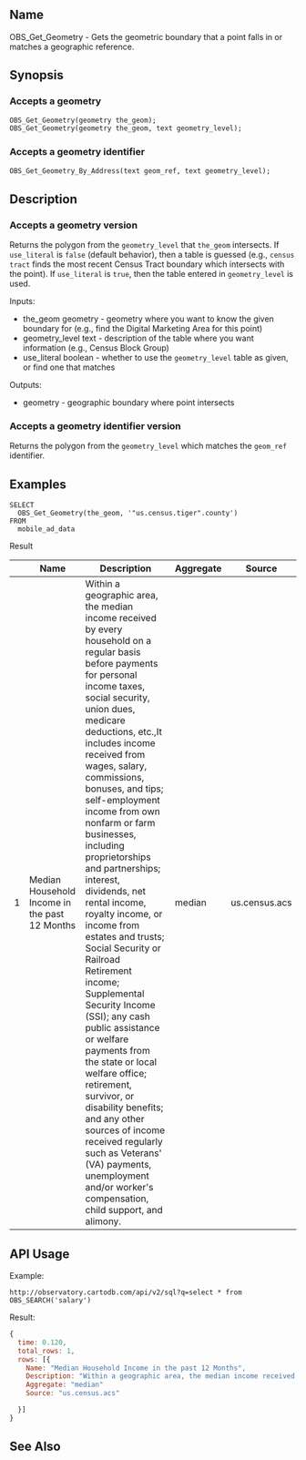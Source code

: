 ## Name

OBS_Get_Geometry - Gets the geometric boundary that a point falls in or matches a geographic reference.

## Synopsis

### Accepts a geometry

```sql
OBS_Get_Geometry(geometry the_geom);
OBS_Get_Geometry(geometry the_geom, text geometry_level);
```

### Accepts a geometry identifier

```sql
OBS_Get_Geometry_By_Address(text geom_ref, text geometry_level);
```


## Description

### Accepts a geometry version

Returns the polygon from the `geometry_level` that `the_geom` intersects. If `use_literal` is `false` (default behavior), then a table is guessed (e.g., `census tract` finds the most recent Census Tract boundary which intersects with the point). If `use_literal` is `true`, then the table entered in `geometry_level` is used.

Inputs:

- the_geom geometry - geometry where you want to know the given boundary for (e.g., find the Digital Marketing Area for this point)
- geometry_level text - description of the table where you want information (e.g., Census Block Group)
- use_literal boolean - whether to use the `geometry_level` table as given, or find one that matches

Outputs:

- geometry - geographic boundary where point intersects

### Accepts a geometry identifier version

Returns the polygon from the `geometry_level` which matches the `geom_ref` identifier.

## Examples

```postgresql
SELECT
  OBS_Get_Geometry(the_geom, '"us.census.tiger".county')
FROM
  mobile_ad_data
```

Result

|   | Name                                          | Description                                                                                                                                                                                                                                                                                                                                                                                                                                                                                                                                                                                                                                                                                                                                                                                                                                                        | Aggregate | Source        |
|---|-----------------------------------------------|--------------------------------------------------------------------------------------------------------------------------------------------------------------------------------------------------------------------------------------------------------------------------------------------------------------------------------------------------------------------------------------------------------------------------------------------------------------------------------------------------------------------------------------------------------------------------------------------------------------------------------------------------------------------------------------------------------------------------------------------------------------------------------------------------------------------------------------------------------------------|-----------|---------------|
| 1 | Median Household Income in the past 12 Months | Within a geographic area, the median income received by every household on a regular basis before payments for personal income taxes, social security, union dues, medicare deductions, etc.,It includes income received from wages, salary, commissions, bonuses, and tips; self-employment income from own nonfarm or farm businesses, including proprietorships and partnerships; interest, dividends, net rental income, royalty income, or income from estates and trusts; Social Security or Railroad Retirement income; Supplemental Security Income (SSI); any cash public assistance or welfare payments from the state or local welfare office; retirement, survivor, or disability benefits; and any other sources of income received regularly such as Veterans' (VA) payments, unemployment and/or worker's compensation, child support, and alimony. | median    | us.census.acs |

## API Usage

Example:

```curl
http://observatory.cartodb.com/api/v2/sql?q=select * from OBS_SEARCH('salary')
```

Result:

```javascript
{
  time: 0.120,
  total_rows: 1,
  rows: [{
    Name: "Median Household Income in the past 12 Months",
    Description: "Within a geographic area, the median income received by every household on a regular basis before payments for personal income taxes, social security, union dues, medicare deductions, etc.,It includes income received from wages, salary, commissions, bonuses, and tips; self-employment income from own nonfarm or farm businesses, including proprietorships and partnerships; interest, dividends, net rental income, royalty income, or income from estates and trusts; Social Security or Railroad Retirement income; Supplemental Security Income (SSI); any cash public assistance or welfare payments from the state or local welfare office; retirement, survivor, or disability benefits; and any other sources of income received regularly such as Veterans' (VA) payments, unemployment and/or worker's compensation, child support, and alimony.",
    Aggregate: "median"
    Source: "us.census.acs"

  }]
}
```

## See Also
